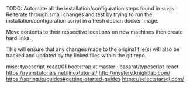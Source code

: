 TODO: Automate all the installation/configuration steps found in `steps`. Reiterate through small changes and test by trying to run the installation/configuration script in a fresh debian docker image.

Move contents to their respective locations on new machines then create hard links.

This will ensure that any changes made to the original file(s) will also be tracked and updated by the linked files within the git repo.

misc:
typescript-react/01 bootstrap at master · basarat/typescript-react
https://ryanstutorials.net/linuxtutorial/
http://mystery.knightlab.com/
https://spring.io/guides#getting-started-guides
https://selectstarsql.com/
